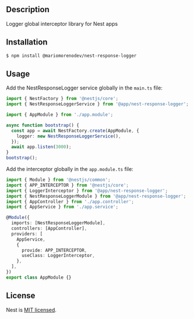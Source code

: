 ## Description

Logger global interceptor library for Nest apps

## Installation

```bash
$ npm install @mariomorenodev/nest-response-logger
```

## Usage

Add the NestResponseLogger service globally in the `main.ts` file:

```typescript
import { NestFactory } from '@nestjs/core';
import { NestResponseLoggerService } from '@app/nest-response-logger';

import { AppModule } from './app.module';

async function bootstrap() {
  const app = await NestFactory.create(AppModule, {
    logger: new NestResponseLoggerService(),
  });
  await app.listen(3000);
}
bootstrap();
```

Add the interceptor globally in the `app.module.ts` file:

```typescript
import { Module } from '@nestjs/common';
import { APP_INTERCEPTOR } from '@nestjs/core';
import { LoggerInterceptor } from '@app/nest-response-logger';
import { NestResponseLoggerModule } from '@app/nest-response-logger';
import { AppController } from './app.controller';
import { AppService } from './app.service';

@Module({
  imports: [NestResponseLoggerModule],
  controllers: [AppController],
  providers: [
    AppService,
    {
      provide: APP_INTERCEPTOR,
      useClass: LoggerInterceptor,
    },
  ],
})
export class AppModule {}
```

## License

Nest is [MIT licensed](LICENSE).

```

```
